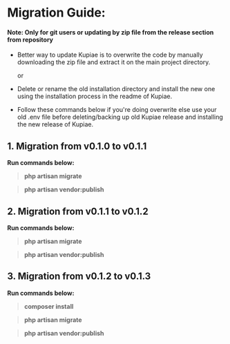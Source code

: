 # Migration Guide:

#### Note: Only for git users or updating by zip file from the release section from repository

* Better way to update Kupiae is to overwrite the code by manually downloading the zip file and extract it on the main project directory.

    or
* Delete or rename the old installation directory and install the new one using the installation process in the readme of Kupiae.


* Follow these commands below if you're doing overwrite else use your old .env file before deleting/backing up old Kupiae release and installing the new release of Kupiae.

## 1. Migration from v0.1.0 to v0.1.1

**Run commands below:**

> **php artisan migrate**

> **php artisan vendor:publish**


## 2. Migration from v0.1.1 to v0.1.2

**Run commands below:**

> **php artisan migrate**

> **php artisan vendor:publish**


## 3. Migration from v0.1.2 to v0.1.3

**Run commands below:**

> **composer install**

> **php artisan migrate**

> **php artisan vendor:publish**
